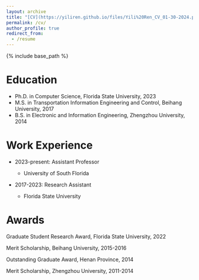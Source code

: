 ```yaml
---
layout: archive
title: "[CV](https://yiliren.github.io/files/Yili%20Ren_CV_01-30-2024.pdf)"
permalink: /cv/
author_profile: true
redirect_from:
  - /resume
---
```


{% include base_path %}

Education
======
* Ph.D. in Computer Science, Florida State University, 2023
* M.S. in Transportation Information Engineering and Control, Beihang University, 2017
* B.S. in Electronic and Information Engineering, Zhengzhou University, 2014

Work Experience
======
* 2023-present: Assistant Professor
  * University of South Florida

* 2017-2023: Research Assistant
  * Florida State University

Awards
======
Graduate Student Research Award, Florida State University, 2022

Merit Scholarship, Beihang University, 2015-2016

Outstanding Graduate Award, Henan Province, 2014

Merit Scholarship, Zhengzhou University, 2011-2014

